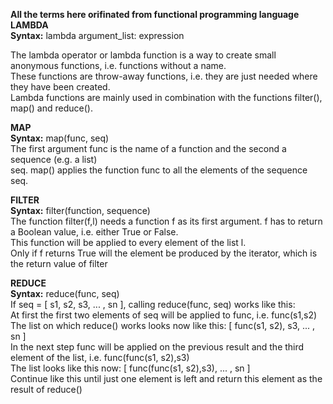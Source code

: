 **All the terms here orifinated from functional programming language** 
**LAMBDA**<br>
**Syntax:** lambda argument_list: expression <br>

The lambda operator or lambda function is a way to create small anonymous functions, i.e. functions without a name.<br>
These functions are throw-away functions, i.e. they are just needed where they have been created.<br>
Lambda functions are mainly used in combination with the functions filter(), map() and reduce().<br>


**MAP**<br>
**Syntax:** map(func, seq)    <br>
The first argument func is the name of a function and the second a sequence (e.g. a list) <br>
seq. map() applies the function func to all the elements of the sequence seq. <br>

**FILTER**<br>
**Syntax:** filter(function, sequence)<br>
The function filter(f,l) needs a function f as its first argument. f has to return a Boolean value, i.e. either True or False.<br>
This function will be applied to every element of the list l.<br>
Only if f returns True will the element be produced by the iterator, which is the return value of filter<br>

**REDUCE**<br>
**Syntax:** reduce(func, seq)   <br>
If seq = [ s1, s2, s3, ... , sn ], calling reduce(func, seq) works like this:<br>
At first the first two elements of seq will be applied to func, i.e. func(s1,s2) <br>
The list on which reduce() works looks now like this: [ func(s1, s2), s3, ... , sn ] <br>
In the next step func will be applied on the previous result and the third element of the list, i.e. func(func(s1, s2),s3)<br>
The list looks like this now: [ func(func(s1, s2),s3), ... , sn ] <br>
Continue like this until just one element is left and return this element as the result of reduce()<br>
